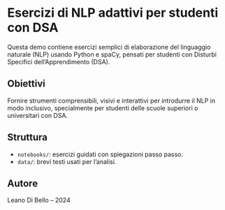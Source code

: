 # Esercizi di NLP adattivi per studenti con DSA

Questa demo contiene esercizi semplici di elaborazione del linguaggio naturale (NLP) usando Python e spaCy, pensati per studenti con Disturbi Specifici dell’Apprendimento (DSA).

## Obiettivi
Fornire strumenti comprensibili, visivi e interattivi per introdurre il NLP in modo inclusivo, specialmente per studenti delle scuole superiori o universitari con DSA.

## Struttura
- `notebooks/`: esercizi guidati con spiegazioni passo passo.
- `data/`: brevi testi usati per l’analisi.

## Autore
Leano Di Bello – 2024
